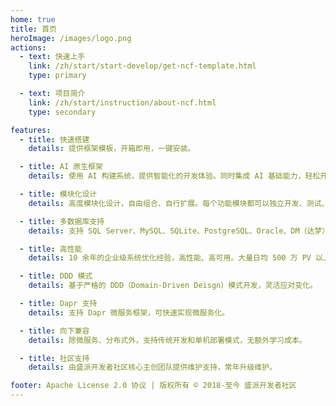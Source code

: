 ```yaml
---
home: true
title: 首页
heroImage: /images/logo.png
actions:
  - text: 快速上手
    link: /zh/start/start-develop/get-ncf-template.html
    type: primary

  - text: 项目简介
    link: /zh/start/instruction/about-ncf.html
    type: secondary

features:
  - title: 快速搭建
    details: 提供框架模板，开箱即用，一键安装。

  - title: AI 原生框架
    details: 使用 AI 构建系统，提供智能化的开发体验。同时集成 AI 基础能力，轻松开发 AI 应用。

  - title: 模块化设计
    details: 高度模块化设计，自由组合、自行扩展。每个功能模块都可以独立开发、测试、集成、部署。

  - title: 多数据库支持
    details: 支持 SQL Server、MySQL、SQLite、PostgreSQL、Oracle、DM（达梦）等多种数据库，并可轻松扩展。

  - title: 高性能
    details: 10 余年的企业级系统优化经验，高性能、高可用。大量日均 500 万 PV 以上系统正在使用。

  - title: DDD 模式
    details: 基于严格的 DDD（Domain-Driven Deisgn）模式开发，灵活应对变化。

  - title: Dapr 支持
    details: 支持 Dapr 微服务框架，可快速实现微服务化。

  - title: 向下兼容
    details: 除微服务、分布式外，支持传统开发和单机部署模式，无额外学习成本。

  - title: 社区支持
    details: 由盛派开发者社区核心主创团队提供维护支持，常年升级维护。

footer: Apache License 2.0 协议 | 版权所有 © 2018-至今 盛派开发者社区
---
```

